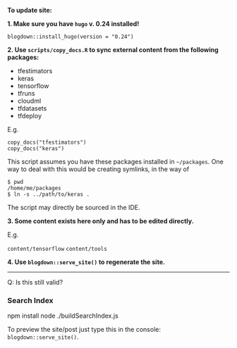 
__To update site:__


__1. Make sure you have `hugo` v. 0.24 installed!__


```
blogdown::install_hugo(version = "0.24")
```


__2. Use `scripts/copy_docs.R` to sync external content from the following packages:__

- tfestimators
- keras
- tensorflow
- tfruns
- cloudml
- tfdatasets
- tfdeploy


E.g.

```
copy_docs("tfestimators")
copy_docs("keras")
```

This script assumes you have these packages installed in `~/packages`.
One way to deal with this would be creating symlinks, in the way of

```
$ pwd
/home/me/packages
$ ln -s ../path/to/keras .
```

The script may directly be sourced in the IDE.


__3. Some content exists here only and has to be edited directly.__

E.g.

`content/tensorflow`
`content/tools`


__4. Use `blogdown::serve_site()` to regenerate the site.__



-----------------------------------------------------------------------------


Q: Is this still valid?

### Search Index

npm install
node ./buildSearchIndex.js 

To preview the site/post just type this in the console: `blogdown::serve_site()`.
